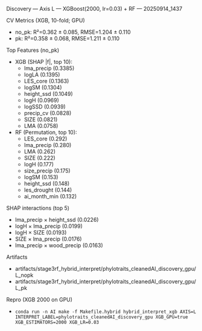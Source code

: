 Discovery — Axis L — XGBoost(2000, lr=0.03) + RF — 20250914_1437

CV Metrics (XGB, 10-fold; GPU)
- no_pk: R²=0.362 ± 0.085, RMSE=1.204 ± 0.110
- pk:    R²=0.358 ± 0.068, RMSE=1.211 ± 0.110

Top Features (no_pk)
- XGB (SHAP |f|, top 10):
  - lma_precip (0.3385)
  - logLA (0.1395)
  - LES_core (0.1363)
  - logSM (0.1304)
  - height_ssd (0.1049)
  - logH (0.0969)
  - logSSD (0.0939)
  - precip_cv (0.0828)
  - SIZE (0.0821)
  - LMA (0.0758)
- RF (Permutation, top 10):
  - LES_core (0.292)
  - lma_precip (0.280)
  - LMA (0.262)
  - SIZE (0.222)
  - logH (0.177)
  - size_precip (0.175)
  - logSM (0.153)
  - height_ssd (0.148)
  - les_drought (0.144)
  - ai_month_min (0.132)

SHAP interactions (top 5)
- lma_precip × height_ssd (0.0226)
- logH × lma_precip (0.0199)
- logH × SIZE (0.0193)
- SIZE × lma_precip (0.0176)
- lma_precip × wood_precip (0.0163)

Artifacts
- artifacts/stage3rf_hybrid_interpret/phylotraits_cleanedAI_discovery_gpu/L_nopk
- artifacts/stage3rf_hybrid_interpret/phylotraits_cleanedAI_discovery_gpu/L_pk

Repro (XGB 2000 on GPU)
- `conda run -n AI make -f Makefile.hybrid hybrid_interpret_xgb AXIS=L INTERPRET_LABEL=phylotraits_cleanedAI_discovery_gpu XGB_GPU=true XGB_ESTIMATORS=2000 XGB_LR=0.03`
